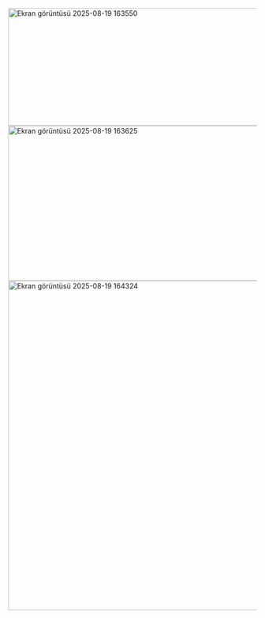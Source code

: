 <img width="599" height="238" alt="Ekran görüntüsü 2025-08-19 163550" src="https://github.com/user-attachments/assets/b52467d9-e9dc-4771-b725-51b2c076ad69" />
<img width="573" height="314" alt="Ekran görüntüsü 2025-08-19 163625" src="https://github.com/user-attachments/assets/127adaf8-fd29-4dd4-af96-184c9d7254b3" />
<img width="1735" height="667" alt="Ekran görüntüsü 2025-08-19 164324" src="https://github.com/user-attachments/assets/d8a6ee33-1e97-45f0-8695-f6b865d44115" />
